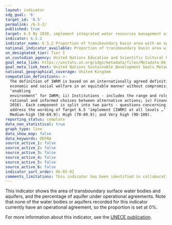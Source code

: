 ```yaml
---
layout: indicator
sdg_goal: '6'
target_id: '6.5'
permalink: /6-5-2/
published: true
target: 6.5 By 2030, implement integrated water resources management at all levels, including through transboundary cooperation as appropriate
indicator: 6.5.2
indicator_name: 6.5.2 Proportion of transboundary basin area with an operational arrangement for water cooperation
national_indicator_available: Proportion of transboundary basin area with an operational arrangement for water cooperation
un_designated_tier: Tier I
un_custodian_agency: United Nations Education and Scientific Cultural Organisation - Institute for Statistics (UNESCO-UIS), United Nations Economic Commission for Europe (UNECE)
goal_meta_link: https://unstats.un.org/sdgs/metadata/files/Metadata-06-05-02.pdf
goal_meta_link_text: United Nations Sustainable Development Goals Metadata (PDF 4.0 MB)
national_geographical_coverage: United Kingdom
computation_definitions: >-
  The definition of IWRM is based on an internationally agreed definition, and is universally applicable. IWRM was officially established in 1992 and is defined as “a process which promotes the coordinated development and management of water, land and related resources in order to maximise
  economic and social welfare in an equitable manner without compromising the sustainability of vital ecosystems” (GWP 2010). The concept of IWRM is measured in 4 main components - i) Enabling environment - this includes the policies, laws, plans and strategies which create the
  ‘enabling
  environment’ for IWRM; ii) Institutions - includes the range and roles of political, social, economic and administrative institutions that help to support the implementation of IWRM; iii) Management Instruments - The tools and activities that enable decision-makers and users to make
  rational and informed choices between alternative actions; iv) Financing - Budgeting and financing made available and used for water resources development and management from various sources. The indicator is based on a national survey structured around these four main components (UNEP
  2016). Each component is split into two parts - questions concerning the ‘National level’ and ‘Other levels’ respectively. ‘Other levels’ includes sub-national (including provinces/states for federated countries), basin level, and the transboundary level as appropriate. These two parts
  address the wording of Target 6.5 ‘implement [IWRM] at all levels …’. To further aid interpretation and comparison, the indicator results can be categorized in a similar way to the survey questions - Degree of implementation = Very low (0-9.9); Low (10-29.9); Medium-low (30-49.9);
  Medium-high (50-69.9); High (70-89.9); and Very high (90-100).
reporting_status: complete
data_non_statistical: true
graph_type: line
data_show_map: false
data_keywords: DEFRA
source_active_1: false
source_active_2: false
source_active_3: false
source_active_4: false
source_active_5: false
source_active_6: false
indicator_sort_order: 06-05-02
comments_limitations: This indicator has been identified in collaboration with topic experts.
---
```

This indicator shows the area of transboundary surface water bodies and aquifers, and the percentage of aquifer under operational agreements. Note that none of the water bodies or aquifers recorded for this indicator currently have an operational agreement, so the proportion is set at 0%.

For more information about this indicator, see the [UNECE publication](https://www.unece.org/fileadmin/DAM/env/water/publications/WAT_57/ECE_MP.WAT_57.pdf).
